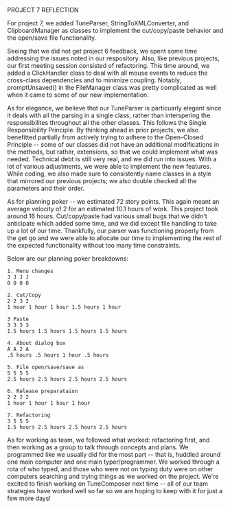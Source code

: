 PROJECT 7 REFLECTION

For project 7, we added TuneParser, StringToXMLConverter, and ClipboardManager as classes to implement the cut/copy/paste behavior and the open/save file functionality. 

Seeing that we did not get project 6 feedback, we spent some time addressing the issues noted in our respository. Also, like previous projects, our first meeting session consisted of refactoring. This time around, we added a ClickHandler class to deal with all mouse events to reduce the cross-class dependencies and to minimize coupling. Notably, promptUnsaved() in the FileManager class was pretty complicated as well when it came to some of our new implementation. 

As for elegance, we believe that our TuneParser is particuarly elegant since it deals with all the parsing in a single class, rather than interspering the responsibilites throughout all the other classes. This follows the Single Responsibility Principle. By thinking ahead in prior projects, we also benefitted partially from actively trying to adhere to the Open-Closed Principle -- some of our classes did not have an additional modifications in the methods, but rather, extensions, so that we could implement what was needed. Technical debt is still very real, and we did run into issues. With a lot of various adjustments, we were able to implement the new features. While coding, we also made sure to consistently name classes in a style that mirrored our previous projects; we also double checked all the parameters and their order. 

As for planning poker -- we estimated 72 story points. This again meant an average velocity of 2 for an estimated 10.1 hours of work. This project took around 16 hours. Cut/copy/paste had various small bugs that we didn't anticipate which added some time, and we did except file handling to take up a lot of our time. Thankfully, our parser was functioning properly from the get go and we were able to allocate our time to implementing the rest of the expected functionality without too many time constraints. 

Below are our planning poker breakdowns:

    1. Menu changes
    J J J J 
    0 0 0 0 
    
    2. Cut/Copy
    2 2 3 2 
    1 hour 1 hour 1 hour 1.5 hours 1 hour
    
    3 Paste
    3 3 3 3
    1.5 hours 1.5 hours 1.5 hours 1.5 hours
    
    4. About dialog box
    A A 2 A
    .5 hours .5 hours 1 hour .5 hours
    
    5. File open/save/save as
    5 5 5 5 
    2.5 hours 2.5 hours 2.5 hours 2.5 hours
    
    6. Release preparataion
    2 2 2 2
    1 hour 1 hour 1 hour 1 hour
    
    7. Refactoring
    3 5 5 5 
    1.5 hours 2.5 hours 2.5 hours 2.5 hours
    
As for working as team, we followed what worked: refactoring first, and then working as a group to talk through concepts and plans. We programmed like we usually did for the most part -- that is, huddled around one main computer and one main typer/programmer. We worked through a rota of who typed, and those who were not on typing duty were on other computers searching and trying things as we worked on the project. 
We're excited to finish working on TuneComposer next time -- all of our team strategies have worked well so far so we are hoping to keep with it for just a few more days! 
